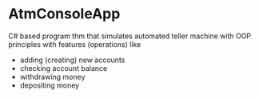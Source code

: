 # AtmConsoleApp


C# based program thm that simulates automated teller machine with OOP principles with features (operations) like
- adding (creating) new accounts
- checking account balance
- withdrawing money
- depositing money

 
